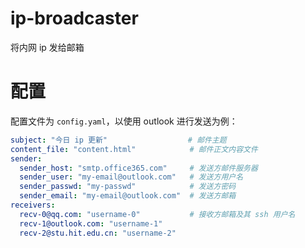 # ip-broadcaster

将内网 ip 发给邮箱

# 配置

配置文件为 `config.yaml`，以使用 outlook 进行发送为例：

```yaml
subject: "今日 ip 更新"                  # 邮件主题
content_file: "content.html"            # 邮件正文内容文件
sender:
  sender_host: "smtp.office365.com"     # 发送方邮件服务器
  sender_user: "my-email@outlook.com"   # 发送方用户名
  sender_passwd: "my-passwd"            # 发送方密码
  sender_email: "my-email@outlook.com"  # 发送方邮箱
receivers:
  recv-0@qq.com: "username-0"           # 接收方邮箱及其 ssh 用户名
  recv-1@outlook.com: "username-1"
  recv-2@stu.hit.edu.cn: "username-2"
```
